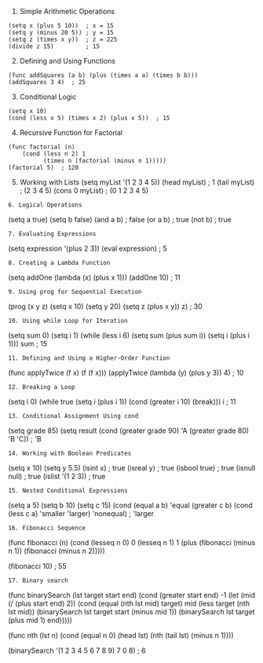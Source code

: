 1. Simple Arithmetic Operations
```
(setq x (plus 5 10))  ; x = 15
(setq y (minus 20 5)) ; y = 15
(setq z (times x y))  ; z = 225
(divide z 15)         ; 15
```
2. Defining and Using Functions
```
(func addSquares (a b) (plus (times a a) (times b b)))
(addSquares 3 4)  ; 25
```
3. Conditional Logic
```
(setq x 10)
(cond (less x 5) (times x 2) (plus x 5))  ; 15
```
4. Recursive Function for Factorial
```
(func factorial (n)
    (cond (less n 2) 1
          (times n (factorial (minus n 1)))))
(factorial 5)  ; 120
```
5. Working with Lists
(setq myList '(1 2 3 4 5))
(head myList)  ; 1
(tail myList)  ; (2 3 4 5)
(cons 0 myList)  ; (0 1 2 3 4 5)
```
6. Logical Operations
```
(setq a true)
(setq b false)
(and a b)  ; false
(or a b)   ; true
(not b)    ; true
```
7. Evaluating Expressions
```
(setq expression '(plus 2 3))
(eval expression)  ; 5
```
8. Creating a Lambda Function
```
(setq addOne (lambda (x) (plus x 1)))
(addOne 10)  ; 11
```
9. Using prog for Sequential Execution
```
(prog (x y z)
  (setq x 10)
  (setq y 20)
  (setq z (plus x y))
  z)  ; 30
```
10. Using while Loop for Iteration
```
(setq sum 0)
(setq i 1)
(while (less i 6)
  (setq sum (plus sum i))
  (setq i (plus i 1)))
sum  ; 15
```
11. Defining and Using a Higher-Order Function
```
(func applyTwice (f x)
  (f (f x)))
(applyTwice (lambda (y) (plus y 3)) 4)  ; 10
```
12. Breaking a Loop
```
(setq i 0)
(while true
  (setq i (plus i 1))
  (cond (greater i 10) (break)))
i  ; 11
```
13. Conditional Assignment Using cond
```
(setq grade 85)
(setq result (cond (greater grade 90) 'A
                   (greater grade 80) 'B
                   'C))  ; 'B
```
14. Working with Boolean Predicates
```
(setq x 10)
(setq y 5.5)
(isint x)  ; true
(isreal y)  ; true
(isbool true)  ; true
(isnull null)  ; true
(islist '(1 2 3))  ; true
```
15. Nested Conditional Expressions
```
(setq a 5)
(setq b 10)
(setq c 15)
(cond (equal a b) 'equal
      (greater c b) (cond (less c a) 'smaller 'larger)
      'nonequal)  ; 'larger
```
16. Fibonacci Sequence
```
(func fibonacci (n)
    (cond (lesseq n 0) 0
          (lesseq n 1) 1
          (plus (fibonacci (minus n 1)) (fibonacci (minus n 2)))))

(fibonacci 10)  ; 55
```
17. Binary search
```
(func binarySearch (lst target start end)
    (cond (greater start end) -1
          (let (mid (/ (plus start end) 2))
               (cond (equal (nth lst mid) target) mid
                     (less target (nth lst mid)) (binarySearch lst target start (minus mid 1))
                     (binarySearch lst target (plus mid 1) end)))))

(func nth (lst n)
    (cond (equal n 0) (head lst)
          (nth (tail lst) (minus n 1))))

(binarySearch '(1 2 3 4 5 6 7 8 9) 7 0 8)  ; 6
```
